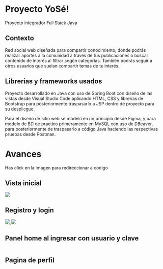 # Proyecto YoSé!
Proyecto integrador Full Stack Java

## Contexto
Red social web diseñada para compartir conocimiento, donde podrás realizar aportes a la comunidad a través de tus publicaciones o buscar contenido de interés al filtrar según categorías. También podrás seguir a otros usuarios que suelan compartir temas de tu interés.

## Librerias y frameworks usados
Proyecto desarrollado en Java con uso de Spring Boot con diseño de las vistas desde Visual Studio Code aplicando HTML, CSS y librerías de Bootstrap para posteriormente traspasarlo a JSP dentro de proyecto para su despliegue.

Para el diseño de sitio web se modelo en un principio desde Figma, y para modelo de BD de practico primeramente en MySQL con uso de DBeaver, para posteriormente de traspasarlo a código Java haciendo las respectivas pruebas desde Postman.

# Avances
Has click en la imagen para redireccionar a codigo
## Vista inicial
<a href="https://github.com/TeremotoBettoni/YoSeProyect/blob/main/src/main/webapp/WEB-INF/index.jsp">
  <img src="https://i.postimg.cc/6QyKyFQs/index.png" />
</a>

## Registro y login
<a href="https://github.com/TeremotoBettoni/YoSeProyect/blob/main/src/main/webapp/WEB-INF/login.jsp">
  <img src="https://i.postimg.cc/Nfdmtr9N/login.png" />
</a>

<a href="https://github.com/TeremotoBettoni/YoSeProyect/blob/main/src/main/webapp/WEB-INF/registro.jsp">
  <img src="https://i.postimg.cc/brhksbkK/Registro.png" />
</a>

## Panel home al ingresar con usuario y clave
<a href="https://github.com/TeremotoBettoni/YoSeProyect/blob/main/src/main/webapp/WEB-INF/home.jsp">
  <img src="" />
</a>

## Pagina de perfil
<a href="https://github.com/TeremotoBettoni/YoSeProyect/blob/main/src/main/webapp/WEB-INF/perfil.jsp">
  <img src="" />
</a>
